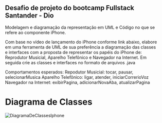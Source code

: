 ## Desafio de projeto do bootcamp Fullstack Santander - Dio

Modelagem e diagramação da representação em UML e Código no que se refere ao componente iPhone.

Com base no vídeo de lançamento do iPhone conforme link abaixo, elabore em uma ferramenta de UML de sua preferência a diagramação das classes e interfaces com a proposta de representar os papéis do iPhone de: Reprodutor Musicial, Aparelho Telefônico e Navegador na Internet. Em seguida crie as classes e interfaces no formato de arquivos .java

Comportamentos esperados:
Repodutor Musicial: tocar, pausar, selecionarMusica
Aparelho Telefônico: ligar, atender, iniciarCorrerioVoz
Navegador na Internet: exibirPagina, adicionarNovaAba, atualizarPagina

# Diagrama de Classes

![DiagramaDeClassesIphone](https://github.com/kemps-medeiros/diagramacao-classes-iphone/assets/75223837/2ace7239-b5fe-4397-a4a6-e5e1ca5c7536)

